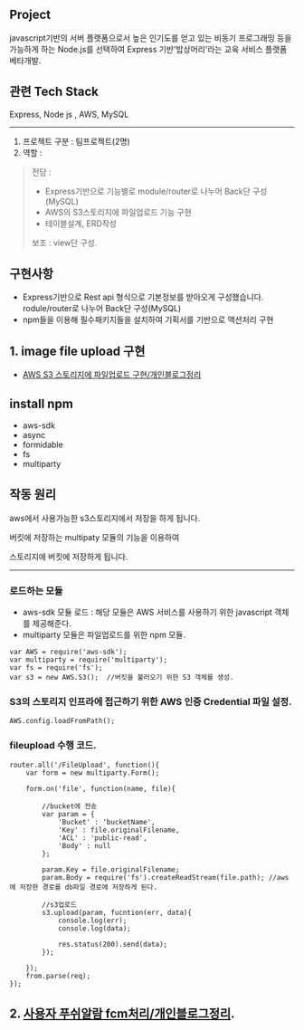 
## Project
javascript기반의 서버 플랫폼으로서 높은 인기도를 얻고 있는
비동기 프로그래밍 등을 가능하게 하는 Node.js를 선택하여 Express 기반'밥상머리'라는 교육 서비스 플랫폼 베타개발.

## 관련 Tech Stack
Express, Node js , AWS, MySQL

---
1. 프로젝트 구분 : 팀프로젝트(2명)
2. 역할 :  
> 전담 : 
> - Express기반으로 기능별로 module/router로 나누어 Back단 구성(MySQL)
> - AWS의 S3스토리지에 파일업로드 기능 구현
> - 테이블설계, ERD작성  
>  
> 보조 :  view단 구성.

## 구현사항
- Express기반으로  Rest api 형식으로 기본정보를 받아오게 구성했습니다. rodule/router로 나누어 Back단 구성(MySQL)
- npm들을 이용해 필수패키지들을 설치하여 기획서를 기반으로 액션처리 구현

## 1. image file upload 구현
- [AWS S3 스토리지에 파일업로드 구현/개인블로그정리](https://wkimdev.github.io/node/aws-s3/2018/03/13/node-project-fileUpload/)

## install npm
- aws-sdk
- async
- formidable
- fs
- multiparty

## 작동 원리 
aws에서 사용가능한 s3스토리지에서 저장을 하게 됩니다. 

버킷에 저장하는 multipaty 모듈의 기능을 이용하여

스토리지에 버킷에 저장하게 됩니다.



---

### 로드하는 모듈


- aws-sdk 모듈 로드 : 해당 모듈은 AWS 서비스를 사용하기 위한 javascript 객체를 제공해준다.
- multiparty 모듈은 파일업로드를 위한 npm 모듈.



```
var AWS = require('aws-sdk');   
var multiparty = require('multiparty');
var fs = require('fs');
var s3 = new AWS.S3();  //버킷을 불러오기 위한 S3 객체를 생성.

```


### S3의 스토리지 인프라에 접근하기 위한 AWS 인증 Credential 파일 설정.


```
AWS.config.loadFromPath();
```


### fileupload 수행 코드.

```
router.all('/FileUpload', function(){
    var form = new multiparty.Form();

    form.on('file', function(name, file){

        //bucket에 전송
        var param = {
            'Bucket' : 'bucketName',
            'Key' : file.originalFilename,
            'ACL' : 'public-read',
            'Body' : null
        };

        param.Key = file.originalFilename;
        param.Body = require('fs').createReadStream(file.path); //aws에 저장한 경로를 db파일 경로에 저장하게 된다.

        //s3업로드
        s3.upload(param, fucntion(err, data){
            console.log(err);
            console.log(data);

            res.status(200).send(data);
        });

    });
    from.parse(req);
});
```
## 2. [사용자 푸쉬알람 fcm처리/개인블로그정리](https://wkimdev.github.io/node/fcm/2018/03/13/node-project-fcm/).

